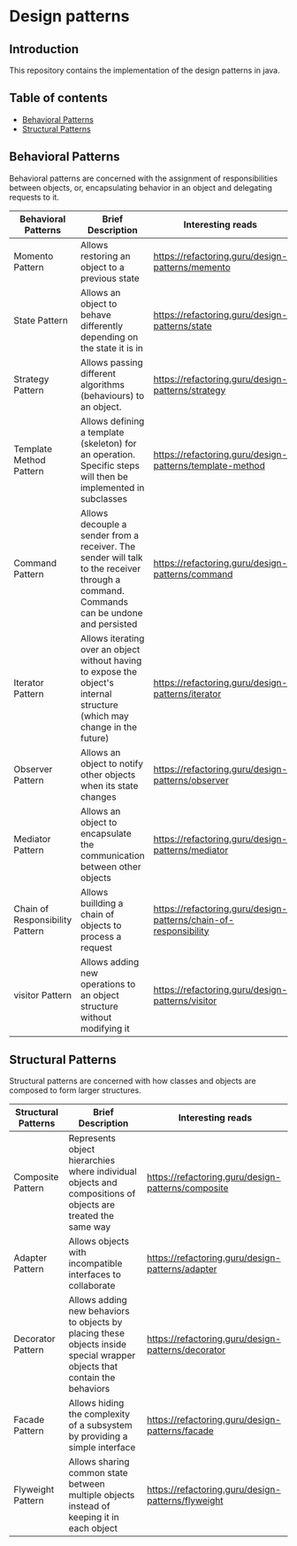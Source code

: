 # Design patterns

## Introduction

This repository contains the implementation of the design patterns in java.

## Table of contents

- [Behavioral Patterns](#behavioral-patterns)
- [Structural Patterns](#structural-patterns)
<!-- - [Creational Patterns](#creational-patterns) -->
  
## Behavioral Patterns

Behavioral patterns are concerned with the assignment of responsibilities between objects, or, encapsulating behavior in an object and delegating requests to it.

|Behavioral Patterns|Brief Description|Interesting reads|
| --- | --- | --- |
| Momento Pattern|Allows restoring an object to a previous state| <https://refactoring.guru/design-patterns/memento> |
| State Pattern|Allows an object to behave differently depending on the state it is in |<https://refactoring.guru/design-patterns/state> |
| Strategy Pattern|Allows passing different algorithms (behaviours) to an object. |<https://refactoring.guru/design-patterns/strategy> |
| Template Method Pattern|Allows defining a template (skeleton) for an operation. Specific steps will then be implemented in subclasses| <https://refactoring.guru/design-patterns/template-method>|
| Command Pattern|Allows decouple a sender from a receiver. The sender will talk to the receiver through a command. Commands can be undone and persisted|<https://refactoring.guru/design-patterns/command>|
|Iterator Pattern|Allows iterating over an object without having to expose the object's internal structure (which may change in the future)|<https://refactoring.guru/design-patterns/iterator>|
|Observer Pattern|Allows an object to notify other objects when its state changes|<https://refactoring.guru/design-patterns/observer>|
|Mediator Pattern|Allows an object to encapsulate the communication between other objects|<https://refactoring.guru/design-patterns/mediator>|
|Chain of Responsibility Pattern|Allows buillding a chain of objects to process a request|<https://refactoring.guru/design-patterns/chain-of-responsibility>|
|visitor Pattern|Allows adding new operations to an object structure without modifying it|<https://refactoring.guru/design-patterns/visitor>|

## Structural Patterns

Structural patterns are concerned with how classes and objects are composed to form larger structures.

|Structural Patterns|Brief Description|Interesting reads|
| --- | --- | --- |
|Composite Pattern|Represents object hierarchies where individual objects and compositions of objects are treated the same way|<https://refactoring.guru/design-patterns/composite>|
|Adapter Pattern|Allows objects with incompatible interfaces to collaborate|<https://refactoring.guru/design-patterns/adapter>|
|Decorator Pattern|Allows adding new behaviors to objects by placing these objects inside special wrapper objects that contain the behaviors|<https://refactoring.guru/design-patterns/decorator>|
|Facade Pattern|Allows hiding the complexity of a subsystem by providing a simple interface|<https://refactoring.guru/design-patterns/facade>|
|Flyweight Pattern|Allows sharing common state between multiple objects instead of keeping it in each object|<https://refactoring.guru/design-patterns/flyweight>|